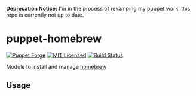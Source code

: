 **Deprecation Notice:** I'm in the process of revamping my puppet work, this repo is currently not up to date.

puppet-homebrew
===========

[![Puppet Forge](https://img.shields.io/puppetforge/v/halyard/homebrew.svg)](https://forge.puppetlabs.com/halyard/homebrew)
[![MIT Licensed](https://img.shields.io/badge/license-MIT-green.svg)](https://tldrlegal.com/license/mit-license)
[![Build Status](https://img.shields.io/travis/com/halyard/puppet-homebrew.svg)](https://travis-ci.com/halyard/puppet-homebrew)

Module to install and manage [homebrew](https://github.com/Homebrew/brew)

## Usage

```puppet
```

